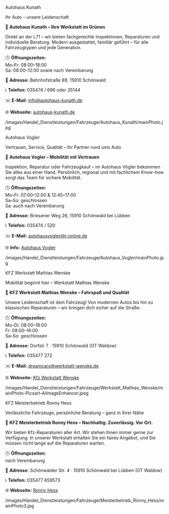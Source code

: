 

<!-- KFZ_SUBCATEGORY_START -->

<!-- AUTOHAUSKUNATH_NAME_START -->
Autohaus Kunath
<!-- AUTOHAUSKUNATH_NAME_END -->
<!-- AUTOHAUSKUNATH_SLOGAN_START -->
Ihr Auto – unsere Leidenschaft
<!-- AUTOHAUSKUNATH_SLOGAN_END -->
<!-- AUTOHAUSKUNATH_TEXT_START -->
🚗 **Autohaus Kunath – Ihre Werkstatt im Grünen**

Direkt an der L71 – wir bieten fachgerechte Inspektionen, Reparaturen und individuelle Beratung. Modern ausgestattet, familiär geführt – für alle Fahrzeugtypen und jede Generation.

🕒 **Öffnungszeiten:**  
Mo–Fr: 08:00–18:00   
Sa: 08:00–12:00 sowie nach Vereinbarung  

📌 **Adresse:** Bahnhofstraße 89, 15910 Schönwald

📞 **Telefon:** 035474 / 696 oder 35144

✉️ **E-Mail:** info@autohaus-kunath.de

🌐 **Webseite:** [autohaus-kunath.de](https://autohaus-kunath.de/)
<!-- AUTOHAUSKUNATH_TEXT_END -->
<!-- AUTOHAUSKUNATH_PHOTO_START -->
/images/Handel_Dienstleistungen/Fahrzeuge/Autohaus_Kunath/mainPhoto.jpg
<!-- AUTOHAUSKUNATH_PHOTO_END -->

<!-- AUTOHAUSVOGLER_NAME_START -->
Autohaus Vogler
<!-- AUTOHAUSVOGLER_NAME_END -->
<!-- AUTOHAUSVOGLER_SLOGAN_START -->
Vertrauen, Service, Qualität – Ihr Partner rund ums Auto
<!-- AUTOHAUSVOGLER_SLOGAN_END -->
<!-- AUTOHAUSVOGLER_TEXT_START -->
🚗 **Autohaus Vogler – Mobilität mit Vertrauen**

Inspektion, Reparatur oder Fahrzeugkauf – im Autohaus Vögler bekommen Sie alles aus einer Hand. Persönlich, regional und mit fachlichem Know-how sorgt das Team für sichere Mobilität.

🕒 **Öffnungszeiten:**  
Mo–Fr: 07:00–12:00 & 12:45–17:00  
Sa–So: geschlossen  
Sa: auch nach Vereinbarung 

📌 **Adresse:** Briesener Weg 26, 15910 Schönwald bei Lübben

📞 **Telefon:** 035474 / 520

✉️ **E-Mail:** autohausvogler@t-online.de

🌐 **Info:** [Autohaus Vogler](https://www.dasoertliche.de/Themen/Autohaus-Vogler-Service-aller-Fahrzeugtypen-Sch%C3%B6nwald-Sch%C3%B6nwalde-Briesener-Weg#)
<!-- AUTOHAUSVOGLER_TEXT_END -->
<!-- AUTOHAUSVOGLER_PHOTO_START -->
/images/Handel_Dienstleistungen/Fahrzeuge/Autohaus_Vogler/mainPhoto.jpg
<!-- AUTOHAUSVOGLER_PHOTO_END -->


<!-- KFZWERKSTATTMATHIASWENSKE_NAME_START -->
KFZ Werkstatt Mathias Wenske
<!-- KFZWERKSTATTMATHIASWENSKE_NAME_END -->
<!-- KFZWERKSTATTMATHIASWENSKE_SLOGAN_START -->
Mobilität beginnt hier – Werkstatt Mathias Wenske
<!-- KFZWERKSTATTMATHIASWENSKE_SLOGAN_END -->
<!-- KFZWERKSTATTMATHIASWENSKE_TEXT_START -->
🚗 **KFZ Werkstatt Mathias Wenske – Fahrspaß und Qualität**  

Unsere Leidenschaft ist dein Fahrzeug! Von modernen Autos bis hin zu klassischen Reparaturen – wir bringen dich sicher auf die Straße.  

🕒 **Öffnungszeiten:**  
Mo–Di: 08:00–18:00   
Fr: 08:00–16:00   
Sa–So: geschlossen  

📌 **Adresse:** Dorfstr 7 · 15910 Schönwald (OT Waldow)

📞 **Telefon:** 035477 272

✉️ **E-Mail:** dreamcars@werkstatt-wenske.de

🌐 **Webseite:** [Kfz Werkstatt Wenske](http://www.werkstatt-wenske.de/ueber-uns/)
<!-- KFZWERKSTATTMATHIASWENSKE_TEXT_END -->
<!-- KFZWERKSTATTMATHIASWENSKE_PHOTO_START -->
/images/Handel_Dienstleistungen/Fahrzeuge/Werkstatt_Mathias_Wenske/mainPhoto-Picsart-AiImageEnhancer.jpeg
<!-- KFZWERKSTATTMATHIASWENSKE_PHOTO_END -->


<!-- MEISTERBETRIEBRONNYHESS_NAME_START -->
KFZ Meisterbetrieb Ronny Hess
<!-- MEISTERBETRIEBRONNYHESS_NAME_END -->
<!-- MEISTERBETRIEBRONNYHESS_SLOGAN_START -->
Verlässliche Fahrzeuge, persönliche Beratung – ganz in Ihrer Nähe
<!-- MEISTERBETRIEBRONNYHESS_SLOGAN_END -->
<!-- MEISTERBETRIEBRONNYHESS_TEXT_START -->
🚗 **KFZ Meisterbetrieb Ronny Hess – Nachhaltig. Zuverlässig. Vor Ort.**  

Wir bieten Kfz-Reparaturen aller Art. Wir stehen Ihnen immer gerne zur Verfügung. In unserer Werkstatt erhalten Sie ein faires Angebot, und Sie müssen nicht lange auf die Reparaturen warten.  

🕒 **Öffnungszeiten:**  
nach Vereinbarung

📌 **Adresse:** Schönwalder Str. 4 · 15910 Schönwald bei Lübben (OT Waldow)

📞 **Telefon:** 035477 659573

🌐 **Webseite:** [Ronny Hess](http://www.ronny-hess.de/)
<!-- MEISTERBETRIEBRONNYHESS_TEXT_END -->
<!-- MEISTERBETRIEBRONNYHESS_PHOTO_START -->
/images/Handel_Dienstleistungen/Fahrzeuge/Meisterbetrieb_Ronny_Hess/mainPhoto3.jpg
<!-- MEISTERBETRIEBRONNYHESS_PHOTO_END -->

<!-- KFZ_SUBCATEGORY_END -->
